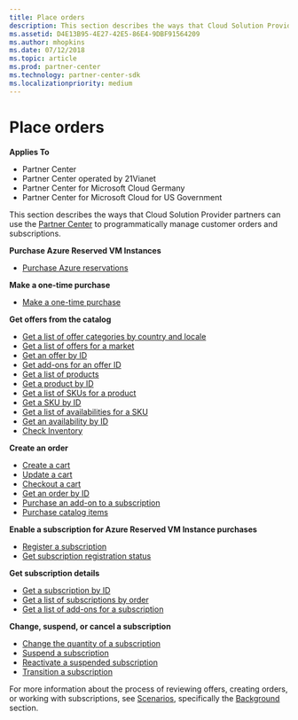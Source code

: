```yaml
---
title: Place orders
description: This section describes the ways that Cloud Solution Provider partners can use the Partner Center to programmatically manage customer orders and subscriptions.
ms.assetid: D4E13B95-4E27-42E5-86E4-9DBF91564209
ms.author: mhopkins
ms.date: 07/12/2018
ms.topic: article
ms.prod: partner-center
ms.technology: partner-center-sdk
ms.localizationpriority: medium
---
```


# Place orders


**Applies To**

-   Partner Center
-   Partner Center operated by 21Vianet
-   Partner Center for Microsoft Cloud Germany
-   Partner Center for Microsoft Cloud for US Government

This section describes the ways that Cloud Solution Provider partners can use the [Partner Center](index.md) to programmatically manage customer orders and subscriptions.

**Purchase Azure Reserved VM Instances**  
-   [Purchase Azure reservations](purchase-azure-reservations.md)   


**Make a one-time purchase**  
-   [Make a one-time purchase](make-a-one-time-purchase.md) 


**Get offers from the catalog**  
-   [Get a list of offer categories by country and locale](get-a-list-of-offer-categories-by-country-and-locale.md)
-   [Get a list of offers for a market](get-a-list-of-offers-for-a-market.md)
-   [Get an offer by ID](get-an-offer-by-id.md)
-   [Get add-ons for an offer ID](get-addon-offers-by-offer-id.md)
-   [Get a list of products](get-a-list-of-products.md)
-   [Get a product by ID](get-a-product-by-id.md)
-   [Get a list of SKUs for a product](get-a-list-of-skus-for-a-product.md)
-   [Get a SKU by ID](get-a-sku-by-id.md)
-   [Get a list of availabilities for a SKU](get-a-list-of-availabilities-for-a-sku.md)
-   [Get an availability by ID](get-an-availability-by-id.md)
-   [Check Inventory](check-inventory.md)


**Create an order**  
-   [Create a cart](create-a-cart.md)  
-   [Update a cart](update-a-cart.md)  
-   [Checkout a cart](checkout-a-cart.md)  
-   [Get an order by ID](get-an-order-by-id.md)
-   [Purchase an add-on to a subscription](purchase-an-add-on-to-a-subscription.md)
-   [Purchase catalog items](purchase-catalog-items.md)


**Enable a subscription for Azure Reserved VM Instance purchases**  
-   [Register a subscription](register-a-subscription.md)
-   [Get subscription registration status](get-subscription-registration-status.md) 


**Get subscription details**  
-   [Get a subscription by ID](get-a-subscription-by-id.md)  
-   [Get a list of subscriptions by order](get-a-list-of-subscriptions-by-order.md)  
-   [Get a list of add-ons for a subscription](get-a-list-of-add-ons-for-a-subscription.md)  


**Change, suspend, or cancel a subscription**  
-   [Change the quantity of a subscription](change-the-quantity-of-a-subscription.md)
-   [Suspend a subscription](suspend-a-subscription.md)
-   [Reactivate a suspended subscription](reactivate-a-suspended-a-subscription.md)
-   [Transition a subscription](transition-a-subscription.md)


For more information about the process of reviewing offers, creating orders, or working with subscriptions, see [Scenarios](scenarios.md), specifically the [Background](scenarios.md#background) section.
  
  